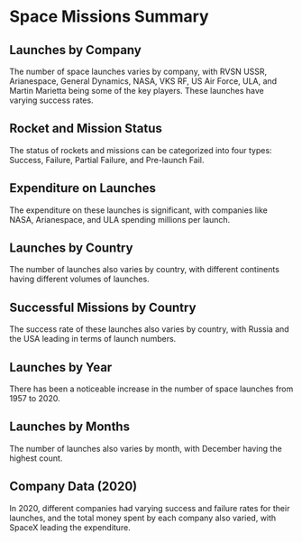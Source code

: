 <!DOCTYPE html>
<html>
<body>
    <h1>Space Missions Summary</h1>
    <h2>Launches by Company</h2>
    <p>The number of space launches varies by company, with RVSN USSR, Arianespace, General Dynamics, NASA, VKS RF, US Air Force, ULA, and Martin Marietta being some of the key players. These launches have varying success rates.</p>
    <h2>Rocket and Mission Status</h2>
    <p>The status of rockets and missions can be categorized into four types: Success, Failure, Partial Failure, and Pre-launch Fail.</p>
    <h2>Expenditure on Launches</h2>
    <p>The expenditure on these launches is significant, with companies like NASA, Arianespace, and ULA spending millions per launch.</p>
    <h2>Launches by Country</h2>
    <p>The number of launches also varies by country, with different continents having different volumes of launches.</p>
    <h2>Successful Missions by Country</h2>
    <p>The success rate of these launches also varies by country, with Russia and the USA leading in terms of launch numbers.</p>
    <h2>Launches by Year</h2>
    <p>There has been a noticeable increase in the number of space launches from 1957 to 2020.</p>
    <h2>Launches by Months</h2>
    <p>The number of launches also varies by month, with December having the highest count.</p>
    <h2>Company Data (2020)</h2>
    <p>In 2020, different companies had varying success and failure rates for their launches, and the total money spent by each company also varied, with SpaceX leading the expenditure.</p>
</body>
</html>
